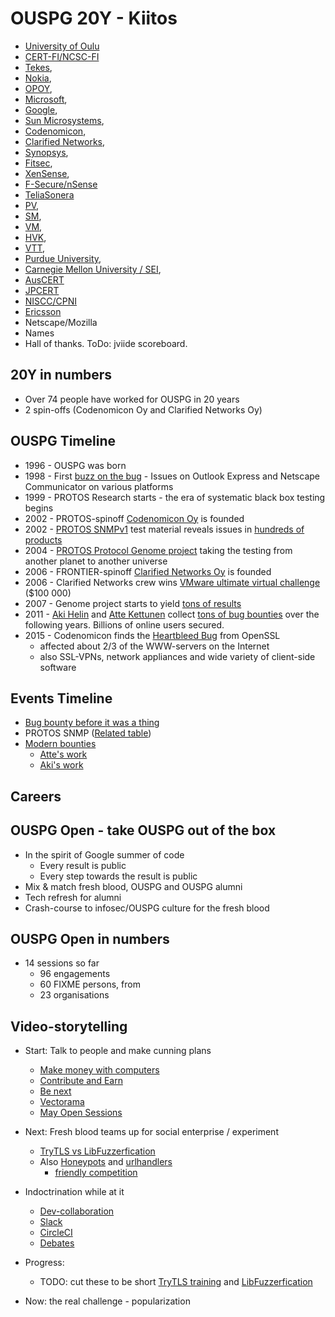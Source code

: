 # OUSPG 20Y - Kiitos

* [University of Oulu](https//www.oulu.fi/yliopisto/)
* [CERT-FI/NCSC-FI](https://www.viestintavirasto.fi/en/cybersecurity.html)
* [Tekes](https://www.tekes.fi/),
* [Nokia](https://www.nokia.com/),
* [OPOY](https://www.dna.fi/),
* [Microsoft](https://www.microsoft.com/),
* [Google](https://www.google.com/),
* [Sun Microsystems](https://www.oracle.com/sun),
* [Codenomicon](http://www.codenomicon.com),
* [Clarified Networks](https://www.clarifiednetworks.com),
* [Synopsys](http://www.synopsys.com/home.aspx),
* [Fitsec](https://www.fitsec.com),
* [XenSense](https://www.xensense.com),
* [F-Secure/nSense](https://www.f-secure.com/)
* [TeliaSonera](http://www.teliacompany.com/)
* [PV](https://www.mil.fi/),
* [SM](https://intermin.fi),
* [VM](https://vm.fi/),
* [HVK](http://www.nesa.fi/),
* [VTT](http://www.vtt.fi),
* [Purdue University](https://www.cs.purdue.edu/),
* [Carnegie Mellon University / SEI](https://www.sei.cmu.edu/),
* [AusCERT](https://www.auscert.org.au/)
* [JPCERT](https://www.jpcert.or.jp/english/)
* [NISCC/CPNI](http://www.cpni.gov.uk/)
* [Ericsson](https://www.ericsson.com/)
* Netscape/Mozilla
* Names
* Hall of thanks. ToDo: jviide scoreboard.

## 20Y in numbers

* Over 74 people have worked for OUSPG in 20 years
* 2 spin-offs (Codenomicon Oy and Clarified Networks Oy)

## OUSPG Timeline

* 1996 - OUSPG was born
* 1998 - First [buzz on the bug](http://sunsite.uakom.sk/sunworldonline/swol-08-1998/swol-08-emailbug.html) - Issues on Outlook Express and Netscape Communicator on various platforms
* 1999 - PROTOS Research starts - the era of systematic black box testing begins
* 2002 - PROTOS-spinoff [Codenomicon Oy](http://www.codenomicon.com/) is founded
* 2002 - [PROTOS SNMPv1](https://www.ee.oulu.fi/research/ouspg/PROTOS_Test-Suite_c06-snmpv1) test material reveals issues in [hundreds of products](http://www.cert.org/historical/advisories/CA-2002-03.cfm#vendors)
* 2004 - [PROTOS Protocol Genome project](https://www.ee.oulu.fi/research/ouspg/genome/) taking the testing from another planet to another universe
* 2006 - FRONTIER-spinoff [Clarified Networks Oy](https://www.clarifiednetworks.com/) is founded
* 2006 - Clarified Networks crew wins [VMware ultimate virtual challenge](http://www.vmware.com/mena/company/news/releases/uvac_winners) ($100 000)
* 2007 - Genome project starts to yield [tons of results](https://github.com/aoh/radamsa#some-known-results)
* 2011 - [Aki Helin](https://github.com/aoh) and [Atte Kettunen](https://youtu.be/RScnahkajKw) collect [tons of bug bounties](https://www.chromium.org/Home/chromium-security/hall-of-fame) over the following years. Billions of online users secured.
* 2015 - Codenomicon finds the [Heartbleed Bug](http://heartbleed.com/) from OpenSSL
  * affected about 2/3 of the WWW-servers on the Internet
  * also SSL-VPNs, network appliances and wide variety of client-side software

## Events Timeline

* [Bug bounty before it was a thing](bugbounty.png)
* PROTOS SNMP ([Related table](thetable.png))
* [Modern bounties](modern-bounties.png)
  * [Atte's work](http://image.slidesharecdn.com/attekettunen44con-attekett-slides-updated-131218130729-phpapp01/95/44con-2013-browser-bug-hunting-memoirs-of-a-last-man-standing-atte-kettunen-2-638.jpg?cb=1387372216)
  * [Aki's work](security-hall-of-fame.png)

## Careers

## OUSPG Open - take OUSPG out of the box

* In the spirit of Google summer of code
  * Every result is public
  * Every step towards the result is public
* Mix & match fresh blood, OUSPG and OUSPG alumni
* Tech refresh for alumni
* Crash-course to infosec/OUSPG culture for the fresh blood

## OUSPG Open in numbers

* 14 sessions so far
  * 96 engagements
  * 60 FIXME persons, from
  * 23 organisations

## Video-storytelling

* Start: Talk to people and make cunning plans
  * [Make money with computers](https://www.youtube.com/watch?v=xucgT9BBzIE)
  * [Contribute and Earn](https://www.youtube.com/watch?v=ThK2q9f8U5E)
  * [Be next](https://youtu.be/RScnahkajKw?list=PL1fscFAejNoDGRgJVMrv_jzWny1T1SaDP)
  * [Vectorama](https://youtu.be/W3yh01klbLA)
  * [May Open Sessions](https://www.youtube.com/watch?v=XBs6Q_rcgoc)

* Next: Fresh blood teams up for social enterprise / experiment
  * [TryTLS vs LibFuzzerfication](https://www.youtube.com/watch?v=YYGVykWtk2s)
  * Also [Honeypots](https://github.com/ouspg/honeypots) and [urlhandlers](https://github.com/ouspg/urlhandlers)
    * [friendly competition](cowrie-docker.png)
* Indoctrination while at it
  * [Dev-collaboration](dev-collab.png)
  * [Slack](slack-coaching.png)
  * [CircleCI](circl.png)
  * [Debates](http://slides.com/evilon/debates#/)
* Progress:
  * TODO: cut these to be short [TryTLS training](https://www.youtube.com/watch?v=85EO61l2Oa4) and
 [LibFuzzerfication](https://www.youtube.com/watch?v=B46AMry7lHs)
* Now: the real challenge - popularization
